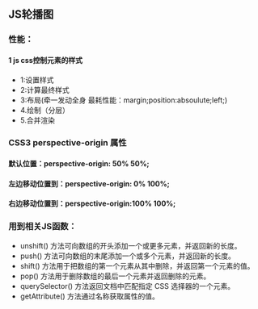 ## JS轮播图
### 性能：
#### 1 js css控制元素的样式
+ 1:设置样式
+ 2:计算最终样式
+ 3:布局(牵一发动全身 最耗性能：margin;position:absoulute;left;)
+ 4.绘制（分层）
+ 5.合并渲染

### CSS3 perspective-origin 属性
#### 默认位置：perspective-origin: 50% 50%;
#### 左边移动位置到：perspective-origin: 0% 100%;
#### 右边移动位置到：perspective-origin:100% 100%;

### 用到相关JS函数：
+ unshift() 方法可向数组的开头添加一个或更多元素，并返回新的长度。
+ push() 方法可向数组的末尾添加一个或多个元素，并返回新的长度。
+ shift() 方法用于把数组的第一个元素从其中删除，并返回第一个元素的值。
+ pop() 方法用于删除数组的最后一个元素并返回删除的元素。
+ querySelector() 方法返回文档中匹配指定 CSS 选择器的一个元素。
+ getAttribute() 方法通过名称获取属性的值。